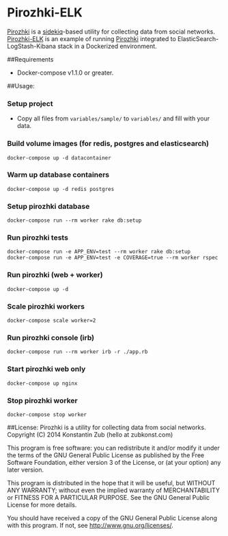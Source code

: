 Pirozhki-ELK
========
[Pirozhki](https://github.com/ZubKonst/pirozhki) is a [sidekiq](http://sidekiq.org)-based utility for collecting data from social networks.
[Pirozhki-ELK](https://github.com/ZubKonst/pirozhki-elk) is an example of running [Pirozhki](https://github.com/ZubKonst/pirozhki) integrated to ElasticSearch-LogStash-Kibana stack in a Dockerized environment.

##Requirements
- Docker-compose v1.1.0 or greater.

##Usage:

### Setup project
- Copy all files from `variables/sample/` to `variables/` and fill with your data.

### Build volume images (for redis, postgres and elasticsearch)
```
docker-compose up -d datacontainer
```

### Warm up database containers
```
docker-compose up -d redis postgres
```

### Setup pirozhki database
```
docker-compose run --rm worker rake db:setup
```

### Run pirozhki tests
```
docker-compose run -e APP_ENV=test --rm worker rake db:setup
docker-compose run -e APP_ENV=test -e COVERAGE=true --rm worker rspec
```

### Run pirozhki (web + worker)
```
docker-compose up -d 
```

### Scale pirozhki workers
```
docker-compose scale worker=2
```

### Run pirozhki console (irb)
```
docker-compose run --rm worker irb -r ./app.rb
```

### Start pirozhki web only
```
docker-compose up nginx
```

### Stop pirozhki worker
```
docker-compose stop worker
```


##License:
Pirozhki is a utility for collecting data from social networks.
Copyright (C) 2014  Konstantin Zub (hello at zubkonst.com)

This program is free software: you can redistribute it and/or modify
it under the terms of the GNU General Public License as published by
the Free Software Foundation, either version 3 of the License, or
(at your option) any later version.

This program is distributed in the hope that it will be useful,
but WITHOUT ANY WARRANTY; without even the implied warranty of
MERCHANTABILITY or FITNESS FOR A PARTICULAR PURPOSE.  See the
GNU General Public License for more details.

You should have received a copy of the GNU General Public License
along with this program.  If not, see <http://www.gnu.org/licenses/>.
